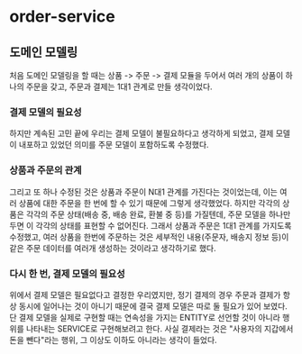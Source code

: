 # order-service

## 도메인 모델링

처음 도메인 모델링을 할 때는 상품 -> 주문 -> 결제 모듈을 두어서 여러 개의 상품이 하나의 주문을 갖고, 주문과 결제는 1대1 관계로 만들 생각이었다.

### 결제 모델의 필요성
하지만 계속된 고민 끝에 우리는 결제 모델이 불필요하다고 생각하게 되었고, 결제 모델이 내포하고 있었던 의미를 주문 모델이 포함하도록 수정했다.

### 상품과 주문의 관계
그리고 또 하나 수정된 것은 상품과 주문이 N대1 관계를 가진다는 것이었는데, 이는 여러 상품에 대한 주문을 한 번에 할 수 있기 때문에 그렇게 생각했었다. 하지만 각각의 상품은 각각의 주문 상태(배송 중, 배송 완료, 환불 중 등)를 가질텐데, 주문 모델을 하나만 두면 이 각각의 상태를 표현할 수 없어진다. 그래서 상품과 주문은 1대1 관계를 가지도록 수정했고, 여러 상품을 한번에 주문하는 것은 세부적인 내용(주문자, 배송지 정보 등)이 같은 주문 데이터를 여러개 생성하는 것이라고 생각하기로 했다.

### 다시 한 번, 결제 모델의 필요성

위에서 결제 모델은 필요없다고 결정한 우리였지만, 정기 결제의 경우 주문과 결제가 항상 동시에 일어나는 것이 아니기 때문에 결국 결제 모델은 따로 둘 필요가 있어 보였다. 단 결제 모델을 실제로 구현할 때는 연속성을 가지는 ENTITY로 선언할 것이 아니라 행위를 나타내는 SERVICE로 구현해보려고 한다. 사실 결제라는 것은 "사용자의 지갑에서 돈을 뺀다"라는 행위, 그 이상도 이하도 아니라는 생각이 들었다.